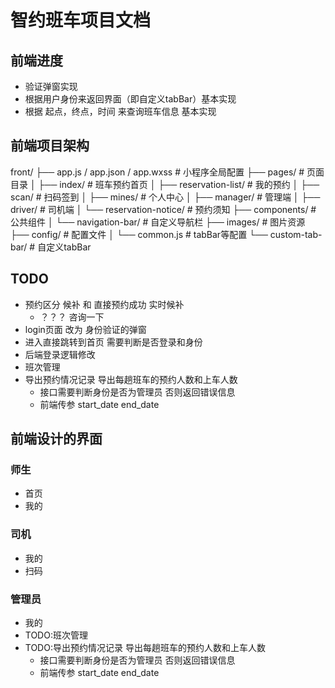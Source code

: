 # 智约班车项目文档
## 前端进度
- 验证弹窗实现
- 根据用户身份来返回界面（即自定义tabBar）基本实现
- 根据 起点，终点，时间 来查询班车信息 基本实现
  
## 前端项目架构
front/
  ├── app.js / app.json / app.wxss         # 小程序全局配置
  ├── pages/                               # 页面目录
  │   ├── index/                           # 班车预约首页
  │   ├── reservation-list/                # 我的预约
  │   ├── scan/                            # 扫码签到
  │   ├── mines/                           # 个人中心
  │   ├── manager/                         # 管理端
  │   ├── driver/                          # 司机端
  │   └── reservation-notice/              # 预约须知
  ├── components/                          # 公共组件
  │   └── navigation-bar/                  # 自定义导航栏
  ├── images/                              # 图片资源
  ├── config/                              # 配置文件
  │   └── common.js                        # tabBar等配置
  └── custom-tab-bar/                      # 自定义tabBar

## TODO
- 预约区分 候补 和 直接预约成功   实时候补
  - ？？？ 咨询一下 
- login页面 改为 身份验证的弹窗
- 进入直接跳转到首页 需要判断是否登录和身份
- 后端登录逻辑修改
- 班次管理
- 导出预约情况记录 导出每趟班车的预约人数和上车人数 
  - 接口需要判断身份是否为管理员 否则返回错误信息
  - 前端传参 start_date end_date 

## 前端设计的界面

### 师生
- 首页
- 我的

### 司机
- 我的
- 扫码

### 管理员
- 我的
- TODO:班次管理
- TODO:导出预约情况记录 导出每趟班车的预约人数和上车人数 
  - 接口需要判断身份是否为管理员 否则返回错误信息
  - 前端传参 start_date end_date 